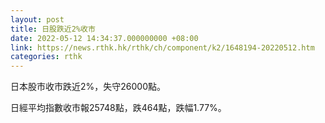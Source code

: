 ```yaml
---
layout: post
title: 日股跌近2%收市
date: 2022-05-12 14:34:37.000000000 +08:00
link: https://news.rthk.hk/rthk/ch/component/k2/1648194-20220512.htm
categories: rthk
---
```


日本股市收市跌近2%，失守26000點。

日經平均指數收市報25748點，跌464點，跌幅1.77%。
